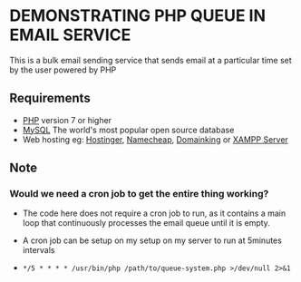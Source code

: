 # DEMONSTRATING PHP QUEUE IN EMAIL SERVICE
This is a bulk email sending service that sends email at a particular time set by the user powered by PHP

## Requirements
- [PHP](https://www.php.net/downloads.php) version 7 or higher
- [MySQL](https://dev.mysql.com/doc/) The world's most popular open source database
- Web hosting eg: [Hostinger](https://www.hostinger.com/web-hosting), [Namecheap](https://www.namecheap.com/hosting/), [Domainking](https://clients.domainking.ng/store/web-hosting) or [XAMPP Server](https://www.apachefriends.org/download.html)

## Note
### Would we need a cron job to get the entire thing working?
- The code here does not require a cron job to run, as it contains a main loop that continuously processes the email queue until it is empty.

- A cron job can be setup on my setup on my server to run at 5minutes intervals
- `*/5 * * * * /usr/bin/php /path/to/queue-system.php >/dev/null 2>&1`
